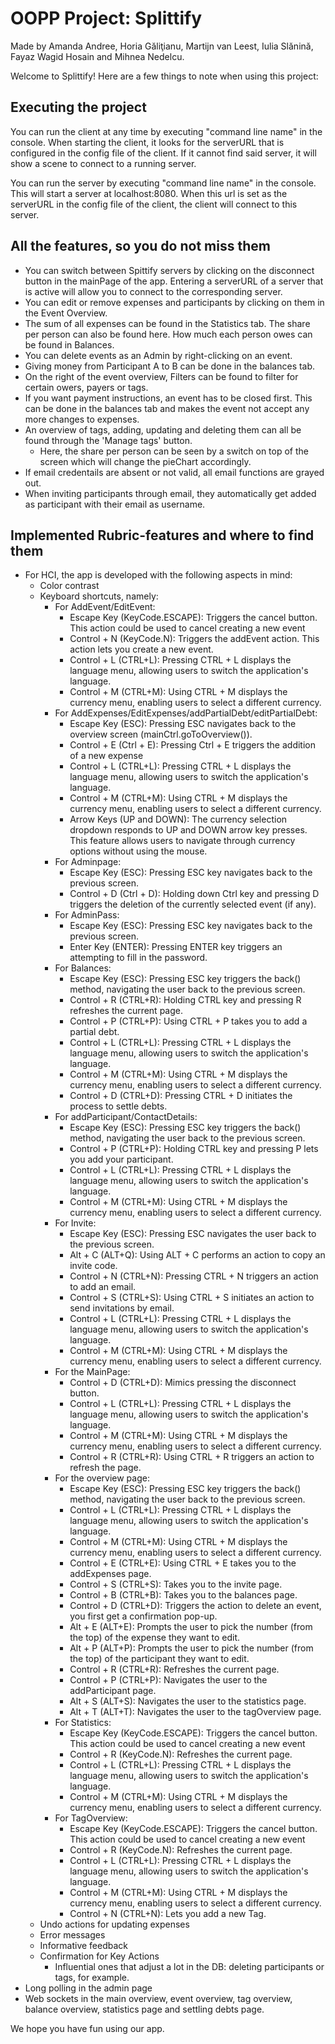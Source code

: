 # OOPP Project: Splittify
Made by Amanda Andree, Horia Găliţianu, Martijn van Leest, Iulia Slănină, Fayaz Wagid Hosain and Mihnea Nedelcu.

Welcome to Splittify! Here are a few things to note when using this project:

**Executing the project** <br>
- 
You can run the client at any time by executing "command line name" in the console. When starting the client, it looks for the serverURL that is configured in the config file of the client. If it cannot find said server, it will show a scene to connect to a running server.

You can run the server by executing "command line name" in the console. This will start a server at localhost:8080.
When this url is set as the serverURL in the config file of the client, the client will connect to this server.

**All the features, so you do not miss them** <br>
-
- You can switch between Spittify servers by clicking on the disconnect button in the mainPage of the app. Entering a serverURL of a server that is active will allow you to connect to the corresponding server.
- You can edit or remove expenses and participants by clicking on them in the Event Overview.
- The sum of all expenses can be found in the Statistics tab. The share per person can also be found here. How much each person owes can be found in Balances.
- You can delete events as an Admin by right-clicking on an event.
- Giving money from Participant A to B can be done in the balances tab.
- On the right of the event overview, Filters can be found to filter for certain owers, payers or tags.
- If you want payment instructions, an event has to be closed first. This can be done in the balances tab and makes the event not accept any more changes to expenses.
- An overview of tags, adding, updating and deleting them can all be found through the 'Manage tags' button.
    - Here, the share per person can be seen by a switch on top of the screen which will change the pieChart accordingly.
- If email credentails are absent or not valid, all email functions are grayed out.
- When inviting participants through email, they automatically get added as participant with their email as username.

**Implemented Rubric-features and where to find them**
- 
- For HCI, the app is developed with the following aspects in mind:
    - Color contrast
    - Keyboard shortcuts, namely:
        - For AddEvent/EditEvent:   
          - Escape Key (KeyCode.ESCAPE):
            Triggers the cancel button. This action could be used to cancel creating a new event 
          - Control + N (KeyCode.N):
            Triggers the addEvent action. This action lets you create a new event.
          - Control + L (CTRL+L): Pressing CTRL + L displays the language menu, allowing users to switch the application's language.
          - Control + M (CTRL+M): Using CTRL + M displays the currency menu, enabling users to select a different currency.
        - For AddExpenses/EditExpenses/addPartialDebt/editPartialDebt: 
          - Escape Key (ESC): Pressing ESC navigates back to the overview screen (mainCtrl.goToOverview()). 
          - Control + E (Ctrl + E): Pressing Ctrl + E triggers the addition of a new expense 
          - Control + L (CTRL+L): Pressing CTRL + L displays the language menu, allowing users to switch the application's language.
          - Control + M (CTRL+M): Using CTRL + M displays the currency menu, enabling users to select a different currency.
          - Arrow Keys (UP and DOWN): The currency selection dropdown responds to UP and DOWN arrow key presses. This feature allows users to navigate through currency options without using the mouse.
        - For Adminpage: 
          - Escape Key (ESC): Pressing ESC key navigates back to the previous screen. 
          - Control + D (Ctrl + D): Holding down Ctrl key and pressing D triggers the deletion of the currently selected event (if any).
        - For AdminPass:
          - Escape Key (ESC): Pressing ESC key navigates back to the previous screen.
          - Enter Key (ENTER): Pressing ENTER key triggers an attempting to fill in the password.
        - For Balances:
          - Escape Key (ESC): Pressing ESC key triggers the back() method, navigating the user back to the previous screen.
          - Control + R (CTRL+R): Holding CTRL key and pressing R refreshes the current page.
          - Control + P (CTRL+P): Using CTRL + P takes you to add a partial debt.
          - Control + L (CTRL+L): Pressing CTRL + L displays the language menu, allowing users to switch the application's language.
          - Control + M (CTRL+M): Using CTRL + M displays the currency menu, enabling users to select a different currency.
          - Control + D (CTRL+D): Pressing CTRL + D initiates the process to settle debts.
        - For addParticipant/ContactDetails: 
          - Escape Key (ESC): Pressing ESC key triggers the back() method, navigating the user back to the previous screen.
          - Control + P (CTRL+P): Holding CTRL key and pressing P lets you add your participant.
          - Control + L (CTRL+L): Pressing CTRL + L displays the language menu, allowing users to switch the application's language.
          - Control + M (CTRL+M): Using CTRL + M displays the currency menu, enabling users to select a different currency.
        - For Invite:
          - Escape Key (ESC): Pressing ESC navigates the user back to the previous screen.
          - Alt + C (ALT+Q): Using ALT + C performs an action to copy an invite code.
          - Control + N (CTRL+N): Pressing CTRL + N triggers an action to add an email.
          - Control + S (CTRL+S): Using CTRL + S initiates an action to send invitations by email.
          - Control + L (CTRL+L): Pressing CTRL + L displays the language menu, allowing users to switch the application's language.
          - Control + M (CTRL+M): Using CTRL + M displays the currency menu, enabling users to select a different currency.
        - For the MainPage:
          - Control + D (CTRL+D): Mimics pressing the disconnect button.
          - Control + L (CTRL+L): Pressing CTRL + L displays the language menu, allowing users to switch the application's language.
          - Control + M (CTRL+M): Using CTRL + M displays the currency menu, enabling users to select a different currency. 
          - Control + R (CTRL+R): Using CTRL + R triggers an action to refresh the page. 
        - For the overview page:
          - Escape Key (ESC): Pressing ESC key triggers the back() method, navigating the user back to the previous screen.
          - Control + L (CTRL+L): Pressing CTRL + L displays the language menu, allowing users to switch the application's language.
          - Control + M (CTRL+M): Using CTRL + M displays the currency menu, enabling users to select a different currency.
          - Control + E (CTRL+E): Using CTRL + E takes you to the addExpenses page. 
          - Control + S (CTRL+S): Takes you to the invite page. 
          - Control + B (CTRL+B): Takes you to the balances page. 
          - Control + D (CTRL+D): Triggers the action to delete an event, you first get a confirmation pop-up.
          - Alt + E (ALT+E): Prompts the user to pick the number (from the top) of the expense they want to edit. 
          - Alt + P (ALT+P): Prompts the user to pick the number (from the top) of the participant they want to edit.
          - Control + R (CTRL+R): Refreshes the current page. 
          - Control + P (CTRL+P): Navigates the user to the addParticipant page. 
          - Alt + S (ALT+S): Navigates the user to the statistics page. 
          - Alt + T (ALT+T): Navigates the user to the tagOverview page. 
      - For Statistics:
          - Escape Key (KeyCode.ESCAPE):
            Triggers the cancel button. This action could be used to cancel creating a new event
          - Control + R (KeyCode.N): Refreshes the current page. 
          - Control + L (CTRL+L): Pressing CTRL + L displays the language menu, allowing users to switch the application's language.
          - Control + M (CTRL+M): Using CTRL + M displays the currency menu, enabling users to select a different currency.
      - For TagOverview:
          - Escape Key (KeyCode.ESCAPE):
            Triggers the cancel button. This action could be used to cancel creating a new event
          - Control + R (KeyCode.N): Refreshes the current page.
          - Control + L (CTRL+L): Pressing CTRL + L displays the language menu, allowing users to switch the application's language.
          - Control + M (CTRL+M): Using CTRL + M displays the currency menu, enabling users to select a different currency.
          - Control + N (CTRL+N): Lets you add a new Tag. 
  - Undo actions for updating expenses
  - Error messages
  - Informative feedback
  - Confirmation for Key Actions
      - Influential ones that adjust a lot in the DB: deleting participants or tags, for example.
- Long polling in the admin page
- Web sockets in the main overview, event overview, tag overview, balance overview, statistics page and settling debts page.


We hope you have fun using our app.
